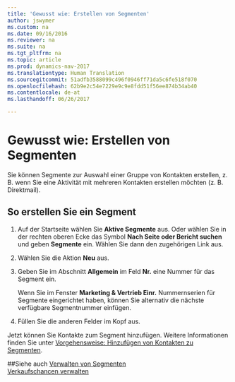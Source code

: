 ```yaml
---
title: 'Gewusst wie: Erstellen von Segmenten'
author: jswymer
ms.custom: na
ms.date: 09/16/2016
ms.reviewer: na
ms.suite: na
ms.tgt_pltfrm: na
ms.topic: article
ms.prod: dynamics-nav-2017
ms.translationtype: Human Translation
ms.sourcegitcommit: 51adfb3588099c496f0946ff71da5c6fe518f070
ms.openlocfilehash: 62b9e2c54e7229e9c9e8fdd51f56ee874b34ab40
ms.contentlocale: de-at
ms.lasthandoff: 06/26/2017

---
```

# <a name="how-to-create-segments"></a>Gewusst wie: Erstellen von Segmenten
Sie können Segmente zur Auswahl einer Gruppe von Kontakten erstellen, z. B. wenn Sie eine Aktivität mit mehreren Kontakten erstellen möchten (z. B. Direktmail).

## <a name="to-create-a-segment"></a>So erstellen Sie ein Segment
1. Auf der Startseite wählen Sie **Aktive Segmente** aus. Oder wählen Sie in der rechten oberen Ecke das Symbol **Nach Seite oder Bericht suchen** und geben **Segmente** ein. Wählen Sie dann den zugehörigen Link aus.
2. Wählen Sie die Aktion **Neu** aus.
3. Geben Sie im Abschnitt **Allgemein** im Feld **Nr.** eine Nummer für das Segment ein.

    Wenn Sie im Fenster **Marketing & Vertrieb Einr.** Nummernserien für Segmente eingerichtet haben, können Sie alternativ die nächste verfügbare Segmentnummer einfügen.
4. Füllen Sie die anderen Felder im Kopf aus.

Jetzt können Sie Kontakte zum Segment hinzufügen. Weitere Informationen finden Sie unter [Vorgehensweise: Hinzufügen von Kontakten zu Segmenten](marketing-add-contact-segment.md).

##<a name="see-also"></a>Siehe auch
[Verwalten von Segmenten](marketing-segments.md)  
[Verkaufschancen verwalten](marketing-manage-sales-opportunities.md)  

